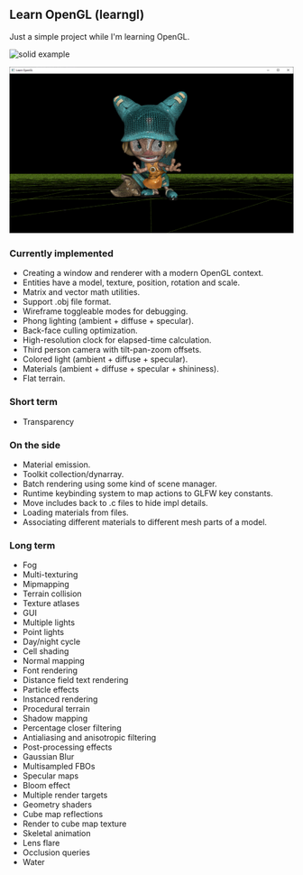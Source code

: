 ## Learn OpenGL (learngl)

Just a simple project while I'm learning OpenGL.

![solid example](docs/screenshot1.png)

![wireframe example](docs/screenshot2.png)

### Currently implemented

- Creating a window and renderer with a modern OpenGL context.
- Entities have a model, texture, position, rotation and scale.
- Matrix and vector math utilities.
- Support .obj file format.
- Wireframe toggleable modes for debugging.
- Phong lighting (ambient + diffuse + specular).
- Back-face culling optimization.
- High-resolution clock for elapsed-time calculation.
- Third person camera with tilt-pan-zoom offsets.
- Colored light (ambient + diffuse + specular).
- Materials (ambient + diffuse + specular + shininess).
- Flat terrain.

### Short term

- Transparency

### On the side

- Material emission.
- Toolkit collection/dynarray.
- Batch rendering using some kind of scene manager.
- Runtime keybinding system to map actions to GLFW key constants.
- Move includes back to .c files to hide impl details.
- Loading materials from files.
- Associating different materials to different mesh parts of a model.

### Long term

- Fog
- Multi-texturing
- Mipmapping
- Terrain collision
- Texture atlases
- GUI
- Multiple lights
- Point lights
- Day/night cycle
- Cell shading
- Normal mapping
- Font rendering
- Distance field text rendering
- Particle effects
- Instanced rendering
- Procedural terrain
- Shadow mapping
- Percentage closer filtering
- Antialiasing and anisotropic filtering
- Post-processing effects
- Gaussian Blur
- Multisampled FBOs
- Specular maps
- Bloom effect
- Multiple render targets
- Geometry shaders
- Cube map reflections
- Render to cube map texture
- Skeletal animation
- Lens flare
- Occlusion queries
- Water
